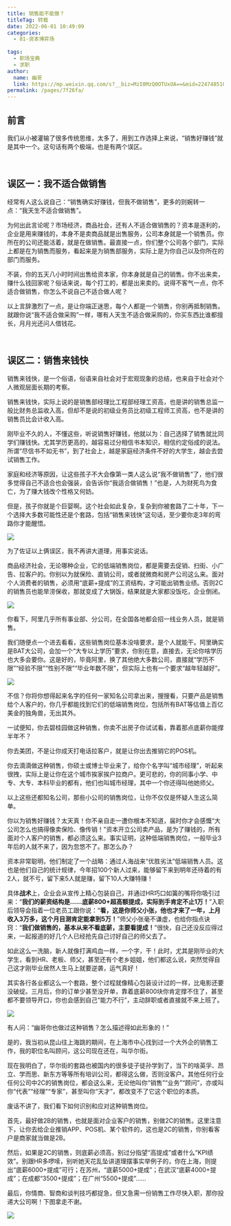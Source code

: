 ```yaml
---
title: 销售能不能做？
titleTag: 转载
date: 2022-06-01 10:49:09
categories: 
  - 01-资本博弈场
  
tags: 
  - 职场宝典
  - 求职
author: 
  name: 幽哥
  link: https://mp.weixin.qq.com/s?__biz=MzI0MzQ0OTUxOA==&mid=2247485106&idx=1&sn=83bfccec2d153ebe202b5c3eed87050d&chksm=e96dad73de1a24659ad7e05099c626b2f6f602a6e60d509bf02587c78164332a7224fd607f9c&scene=21#wechat_redirect
permalink: /pages/7f26fa/
---
```


## 前言
我们从小被灌输了很多传统思维，太多了，用到工作选择上来说，“销售好赚钱”就是其中一个。这句话有两个极端，也是有两个误区。
<!-- more -->

<br>

## 误区一：我不适合做销售

经常有人这么说自己：“销售确实好赚钱，但我不做销售”，更多的则婉转一点：“我天生不适合做销售”。

为何出此言论呢？市场经济，商品社会，还有人不适合做销售的？资本是逐利的，企业是用来赚钱的，本身不是卖商品就是出售服务，公司本身就是一个销售员。你所在的公司还能活着，就是在做销售。最直接一点，你们整个公司各个部门，实际上都是在为销售而服务，看起来是为销售部服务，实际上是为你自己以及你所在的部门而服务。

不装，你的五天八小时时间出售给资本家，你本身就是自己的销售。你不出来卖，赚什么钱回家呢？俗话来说，每个打工的，都是出来卖的。说得不客气一点，你不适合做销售，你怎么不说自己不适合做人呢？

以上言辞激烈了一点，是让你端正迷思，每个人都是一个销售，你别再抵制销售。就跟你说“我不适合做采购”一样，哪有人天生不适合做采购的，你买东西比谁都擅长，月月光还问人借钱花。

<br>

## 误区二：销售来钱快

销售来钱快，是一个俗语，俗语来自社会对于宏观现象的总结，也来自于社会对个人微观层面长期的考察。

销售来钱快，实际上说的是销售部经理比工程部经理工资高，也是讲的销售总监一般比财务总监收入高，但却不是说的初级业务员比初级工程师工资高，也不是讲的销售员比会计收入高。

刚毕业不久的人，不懂这些，听说销售好赚钱，他就以为：自己选择了销售就比同学们赚钱快。尤其学历更高的，越容易过分相信书本知识，相信约定俗成的说法。所谓“尽信书不如无书”，到了社会上，越是家庭经济条件不好的大学生，越会去尝试销售工作。

家庭和经济等原因，让这些孩子不大会像第一类人这么说“我不做销售”了，他们很多觉得自己不适合也会强装，会告诉你“我适合做销售！”也是，人为财死鸟为食亡，为了赚大钱改个性格又何妨。

但是，孩子你就是个巨婴啊。这个社会如此复杂，复杂到你被套路了二十年，下一个选择大多数可能性还是个套路，包括“销售来钱快”这句话，至少要你走3年的弯路你才能醒悟。

![](https://testingcf.jsdelivr.net/gh/TommyZeng777/picgo/img/202206070023872.png)


为了佐证以上俩误区，我不再讲大道理，用事实说话。

商品经济社会，无论哪种企业，它的低端销售岗位，都是需要去促销、扫街、小广告、拉客户的。你别以为就保险、直销公司，或者就微商和房产公司这么来。面对个人消费者的销售，必须用“底薪+提成”的工资结构，才可能出销售业绩。否则2C的销售员也能旱涝保收，那就变成了大锅饭，结果就是大家都没饭吃，企业倒闭。

![](https://testingcf.jsdelivr.net/gh/TommyZeng777/picgo/img/202206070023028.png)


你看下，阿里几乎所有事业部、分公司，在全国各地都会招一线业务人员，就是销售。

我们随便点一个进去看看，这些销售岗位基本没啥要求，是个人就能干。阿里确实是BAT大公司，会加一个“大专以上学历”要求，你别在意，直接去，无论你啥学历也大多会要你。这是好的，毕竟阿里，换了其他绝大多数公司，直接就“学历不限”“经验不限”“性别不限”“毕业年数不限”，但实际上也有一个要求“越年轻越好”。

![](https://testingcf.jsdelivr.net/gh/TommyZeng777/picgo/img/202206070023634.png)

不信？你将你想得起来名字的任何一家知名公司拿出来，搜搜看，只要产品是销售给个人客户的，你几乎都能找到它们的低端销售岗位，包括所有BAT等估值上百亿美金的独角兽，无出其外。

一试便知，你去碧桂园做这种销售，你卖不出房子你试试看，靠着那点底薪你能撑半年不？

你去美团，不是让你成天打电话拉客户，就是让你出去推销它的POS机。

你去滴滴做这种销售，你硕士或博士毕业来了，给你个名字叫“城市经理”，听起来很拽，实际上是让你在这个城市挨家挨户拉商户。更可悲的，你的同事小学、中专、大专、本科毕业的都有，他们也叫城市经理，其中一个你还得叫他她师父。

以上这些还都知名公司，那些小公司的销售岗位，让你不仅仅是怀疑人生这么简单。

你以为销售好赚钱？太天真！你不亲自走一遭你根本不知道，届时你才会感慨“大公司怎么也搞得像卖保险、像传销！”资本开立公司卖产品，是为了赚钱的，所有面对个人客户的销售，都必须这么来。事实证明，这种低端销售岗位，一般毕业3年后的人就不来了，因为忽悠不了。那怎么办？

资本非常聪明，他们制定了一个战略：通过人海战来“优胜劣汰”低端销售人员。这也是他们自己的统计规律，今年招100个新人过来，能够留下来到明年还待着的有2人，就不亏，留下来5人就是赚，留下10人大赚特赚！

具体**战术**上，企业会从宣传上精心包装自己，并通过HR巧口如簧的嘴将你吸引过来：“**我们的薪资结构是......底薪800+超高额提成，实际到手肯定不止1万！**”入职后领导会指着一位老员工跟你说：“**看，这是你师父小张，他也才来了一年，上月收入3万多，这个月目测肯定能拿到5万！**”师父小张毫不谦虚，也给你指点诀窍：“**我们做销售的，基本从来不看底薪，主要看提成！**”很快，自己还没反应得过来，一起报道的好几个人已经抢先自己讨好自己的师父去了。

如此这么一洗脑，新人就像打满鸡血一样，一个字，干！此时，尤其是刚毕业的大学生，看到HR、老板、师父，甚至还有个老乡姐姐，他们都这么说，突然觉得自己这才刚毕业居然人生马上就要逆袭，运气真好！

其实各行各业都这么一个套路，整个过程就像精心包装设计过的一样，比电影还要没破绽。三月后，你的订单少甚至没开单，靠着底薪800块你肯定撑不住了，甚至都不要领导开口，你也会感到自己“能力不行”，主动辞职或者直接就不来上班了。

![](https://testingcf.jsdelivr.net/gh/TommyZeng777/picgo/img/202206070024222.png)




有人问：“幽哥你也做过这种销售？怎么描述得如此形象的！”

是的，我当初从昆山往上海跳的期间，在上海市中心找到过一个大外企的销售工作，我的职位名叫顾问，这公司现在还在，叫华尔街。

现在我明白了，华尔街的套路也被国内的很多徒子徒孙学到了，当下的啥英孚、昂立、学而思、新东方等等所有培训公司，都得这么做，否则没客户。其他任何行业任何公司中2C的销售岗位，都会这么来，无论他叫你“销售”“业务”“顾问”，亦或叫你“代表”“经理”“专家”，甚至叫你“天才”，都改变不了它这个职位的本质。

废话不讲了，我们看下如何识别和应对这种销售岗位。

首先，最好做2B的销售，也就是面对企业客户的销售，别做2C的销售。这里注意下，让你去给企业推销APP、POS机、某个软件的，这也是2C的销售，你别看客户是商家就当做是2B。

然后，如果是2C的销售，则底薪必须高，别过分指望“高提成”或者什么“KPI绩效”。别跟HR多啰嗦，别听她天花乱坠讲道理摆事实举例子的，你在上海，则提出“底薪6000+提成”可行；在苏州，“底薪5000+提成”；在武汉“底薪4000+提成”；在成都“3500+提成”；在广州“5500+提成”......

最后，你情商、智商和谈判技巧都捉急，但又急需一份销售工作尽快入职，那你投递大公司啊！下图拿走不谢。

![](https://testingcf.jsdelivr.net/gh/TommyZeng777/picgo/img/202206070025953.png)


